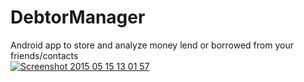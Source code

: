 # DebtorManager

Android app to store and analyze money lend or borrowed from your friends/contacts
<br/>
<a href='http://postimg.org/image/upjsag337/' target='_blank'><img src='http://s5.postimg.org/upjsag337/Screenshot_2015_05_15_13_01_57.jpg' border='0' alt="Screenshot 2015 05 15 13 01 57" /></a>
